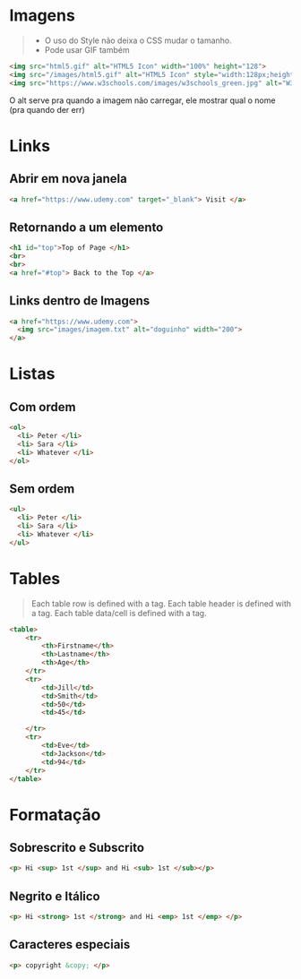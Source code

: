 # Imagens

> * O uso do Style não deixa o CSS mudar o tamanho. 
>  * Pode usar GIF também 
```html
<img src="html5.gif" alt="HTML5 Icon" width="100%" height="128">
<img src="/images/html5.gif" alt="HTML5 Icon" style="width:128px;height:128px;">
<img src="https://www.w3schools.com/images/w3schools_green.jpg" alt="W3Schools.com">
```
O alt serve pra quando a imagem não carregar, ele mostrar qual o nome (pra quando der err) 

# Links 

## Abrir em nova janela 

```html
<a href="https://www.udemy.com" target="_blank"> Visit </a>
```

## Retornando a um elemento 
```html
<h1 id="top">Top of Page </h1>
<br>
<br>
<a href="#top"> Back to the Top </a>
```

## Links dentro de Imagens
```html
<a href="https://www.udemy.com">
  <img src="images/imagem.txt" alt="doguinho" width="200">
</a>
```

# Listas 
## Com ordem 
```html
<ol>
  <li> Peter </li>
  <li> Sara </li>
  <li> Whatever </li>
</ol>
```

## Sem ordem 
```html
<ul>
  <li> Peter </li>
  <li> Sara </li>
  <li> Whatever </li>
</ul>
```

# Tables
>Each table row is defined with a <tr> tag. Each table header is defined with a <th> tag. Each table data/cell is defined with a <td> tag.

```html
<table>
    <tr>
        <th>Firstname</th>
        <th>Lastname</th>
        <th>Age</th>
    </tr>
    <tr>
        <td>Jill</td>
        <td>Smith</td>
        <td>50</td>
        <td>45</td>

    </tr>
    <tr>
        <td>Eve</td>
        <td>Jackson</td>
        <td>94</td>
    </tr>
</table>
```


# Formatação 
## Sobrescrito e Subscrito 
```html
<p> Hi <sup> 1st </sup> and Hi <sub> 1st </sub></p>
```
## Negrito e Itálico
```html
<p> Hi <strong> 1st </strong> and Hi <emp> 1st </emp> </p>
```

## Caracteres especiais 
```html
<p> copyright &copy; </p>
```
